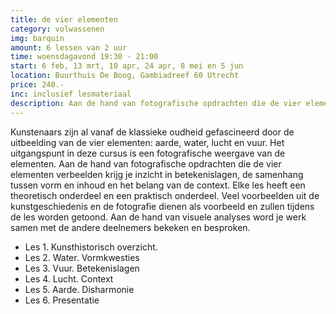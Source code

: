 ```yaml
---
title: de vier elementen
category: volwassenen
img: barquin
amount: 6 lessen van 2 uur
time: woensdagavond 19:30 - 21:00
start: 6 feb, 13 mrt, 10 apr, 24 apr, 8 mei en 5 jun
location: Buurthuis De Boog, Gambiadreef 60 Utrecht 
price: 240.-
inc: inclusief lesmateriaal
description: Aan de hand van fotografische opdrachten die de vier elementen verbeelden krijg je inzicht in betekenislagen, de samenhang tussen vorm en inhoud en het belang van de context.
---
```


Kunstenaars zijn al vanaf de klassieke oudheid gefascineerd door de uitbeelding van de vier elementen: aarde, water, lucht en vuur. Het uitgangspunt in deze cursus is een fotografische weergave van de elementen. Aan de hand van fotografische opdrachten die de vier elementen verbeelden krijg je inzicht in betekenislagen, de samenhang tussen vorm en inhoud en het belang van de context. Elke les heeft een theoretisch onderdeel en een praktisch onderdeel. Veel voorbeelden uit de kunstgeschiedenis en de fotografie dienen als voorbeeld en zullen tijdens de les worden getoond. Aan de hand van visuele analyses word je werk samen met de andere deelnemers bekeken en besproken. 

- Les 1. Kunsthistorisch overzicht.
- Les 2. Water. Vormkwesties
- Les 3. Vuur. Betekenislagen
- Les 4. Lucht. Context
- Les 5. Aarde. Disharmonie
- Les 6. Presentatie